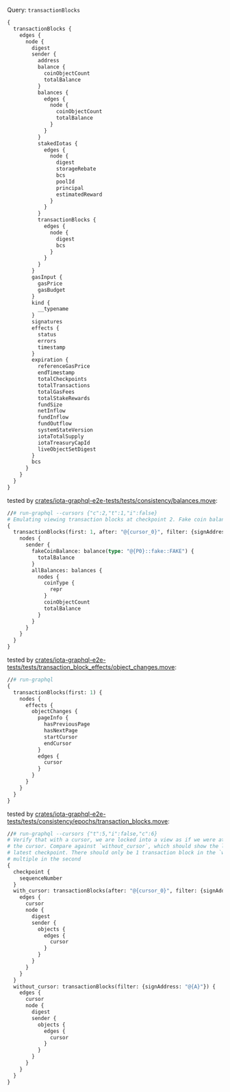 Query: `transactionBlocks`

```graphql
{
  transactionBlocks {
    edges {
      node {
        digest
        sender {
          address
          balance {
            coinObjectCount
            totalBalance
          }
          balances {
            edges {
              node {
                coinObjectCount
                totalBalance
              }
            }
          }
          stakedIotas {
            edges {
              node {
                digest
                storageRebate
                bcs
                poolId
                principal
                estimatedReward
              }
            }
          }
          transactionBlocks {
            edges {
              node {
                digest
                bcs
              }
            }
          }
        }
        gasInput {
          gasPrice
          gasBudget
        }
        kind {
          __typename
        }
        signatures
        effects {
          status
          errors
          timestamp
        }
        expiration {
          referenceGasPrice
          endTimestamp
          totalCheckpoints
          totalTransactions
          totalGasFees
          totalStakeRewards
          fundSize
          netInflow
          fundInflow
          fundOutflow
          systemStateVersion
          iotaTotalSupply
          iotaTreasuryCapId
          liveObjectSetDigest
        }
        bcs
      }
    }
  }
}
```

tested by [crates/iota-graphql-e2e-tests/tests/consistency/balances.move](../../../iota-graphql-e2e-tests/tests/consistency/balances.move):

```graphql
//# run-graphql --cursors {"c":2,"t":1,"i":false}
# Emulating viewing transaction blocks at checkpoint 2. Fake coin balance should be 700.
{
  transactionBlocks(first: 1, after: "@{cursor_0}", filter: {signAddress: "@{A}"}) {
    nodes {
      sender {
        fakeCoinBalance: balance(type: "@{P0}::fake::FAKE") {
          totalBalance
        }
        allBalances: balances {
          nodes {
            coinType {
              repr
            }
            coinObjectCount
            totalBalance
          }
        }
      }
    }
  }
}
```

tested by [crates/iota-graphql-e2e-tests/tests/transaction_block_effects/object_changes.move](../../../iota-graphql-e2e-tests/tests/transaction_block_effects/object_changes.move):

```graphql
//# run-graphql
{
  transactionBlocks(first: 1) {
    nodes {
      effects {
        objectChanges {
          pageInfo {
            hasPreviousPage
            hasNextPage
            startCursor
            endCursor
          }
          edges {
            cursor
          }
        }
      }
    }
  }
}
```

tested by [crates/iota-graphql-e2e-tests/tests/consistency/epochs/transaction_blocks.move](../../../iota-graphql-e2e-tests/tests/consistency/epochs/transaction_blocks.move):

```graphql
//# run-graphql --cursors {"t":5,"i":false,"c":6}
# Verify that with a cursor, we are locked into a view as if we were at the checkpoint stored in
# the cursor. Compare against `without_cursor`, which should show the latest state at the actual
# latest checkpoint. There should only be 1 transaction block in the `with_cursor` query, but
# multiple in the second
{
  checkpoint {
    sequenceNumber
  }
  with_cursor: transactionBlocks(after: "@{cursor_0}", filter: {signAddress: "@{A}"}) {
    edges {
      cursor
      node {
        digest
        sender {
          objects {
            edges {
              cursor
            }
          }
        }
      }
    }
  }
  without_cursor: transactionBlocks(filter: {signAddress: "@{A}"}) {
    edges {
      cursor
      node {
        digest
        sender {
          objects {
            edges {
              cursor
            }
          }
        }
      }
    }
  }
}
```
